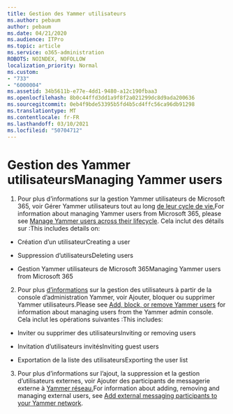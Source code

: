 ```yaml
---
title: Gestion des Yammer utilisateurs
ms.author: pebaum
author: pebaum
ms.date: 04/21/2020
ms.audience: ITPro
ms.topic: article
ms.service: o365-administration
ROBOTS: NOINDEX, NOFOLLOW
localization_priority: Normal
ms.custom:
- "733"
- "6000004"
ms.assetid: 34b5611b-e77e-4dd1-9480-a12c190fbaa3
ms.openlocfilehash: 8b0c44ffd3dd1a9f8f2a021299dc8d9ada200636
ms.sourcegitcommit: 0eb4f9bde53395b5fd4b5cd4ffc56ca96db91298
ms.translationtype: MT
ms.contentlocale: fr-FR
ms.lasthandoff: 03/10/2021
ms.locfileid: "50704712"
---
```

# <a name="managing-yammer-users"></a><span data-ttu-id="5b60d-102">Gestion des Yammer utilisateurs</span><span class="sxs-lookup"><span data-stu-id="5b60d-102">Managing Yammer users</span></span>

1. <span data-ttu-id="5b60d-103">Pour plus d’informations sur la gestion Yammer utilisateurs de Microsoft 365, voir Gérer Yammer utilisateurs tout au long [de leur cycle de vie.](https://docs.microsoft.com/yammer/manage-yammer-users/manage-users-across-their-lifecycle)</span><span class="sxs-lookup"><span data-stu-id="5b60d-103">For information about managing Yammer users from Microsoft 365, please see [Manage Yammer users across their lifecycle](https://docs.microsoft.com/yammer/manage-yammer-users/manage-users-across-their-lifecycle).</span></span> <span data-ttu-id="5b60d-104">Cela inclut des détails sur :</span><span class="sxs-lookup"><span data-stu-id="5b60d-104">This includes details on:</span></span>

  - <span data-ttu-id="5b60d-105">Création d’un utilisateur</span><span class="sxs-lookup"><span data-stu-id="5b60d-105">Creating a user</span></span>

  - <span data-ttu-id="5b60d-106">Suppression d’utilisateurs</span><span class="sxs-lookup"><span data-stu-id="5b60d-106">Deleting users</span></span>

  - <span data-ttu-id="5b60d-107">Gestion Yammer utilisateurs de Microsoft 365</span><span class="sxs-lookup"><span data-stu-id="5b60d-107">Managing Yammer users from Microsoft 365</span></span>

2. <span data-ttu-id="5b60d-108">Pour plus [d’informations](https://docs.microsoft.com/yammer/manage-yammer-users/add-block-or-remove-users) sur la gestion des utilisateurs à partir de la console d’administration Yammer, voir Ajouter, bloquer ou supprimer Yammer utilisateurs.</span><span class="sxs-lookup"><span data-stu-id="5b60d-108">Please see [Add, block, or remove Yammer users](https://docs.microsoft.com/yammer/manage-yammer-users/add-block-or-remove-users) for information about managing users from the Yammer admin console.</span></span> <span data-ttu-id="5b60d-109">Cela inclut les opérations suivantes :</span><span class="sxs-lookup"><span data-stu-id="5b60d-109">This includes:</span></span>

  - <span data-ttu-id="5b60d-110">Inviter ou supprimer des utilisateurs</span><span class="sxs-lookup"><span data-stu-id="5b60d-110">Inviting or removing users</span></span>

  - <span data-ttu-id="5b60d-111">Invitation d’utilisateurs invités</span><span class="sxs-lookup"><span data-stu-id="5b60d-111">Inviting guest users</span></span>

  - <span data-ttu-id="5b60d-112">Exportation de la liste des utilisateurs</span><span class="sxs-lookup"><span data-stu-id="5b60d-112">Exporting the user list</span></span>

3. <span data-ttu-id="5b60d-113">Pour plus d’informations sur l’ajout, la suppression et la gestion d’utilisateurs externes, voir Ajouter des participants de messagerie externe à [Yammer réseau.](https://docs.microsoft.com/yammer/work-with-external-users/add-external-participants)</span><span class="sxs-lookup"><span data-stu-id="5b60d-113">For information about adding, removing and managing external users, see [Add external messaging participants to your Yammer network](https://docs.microsoft.com/yammer/work-with-external-users/add-external-participants).</span></span>

